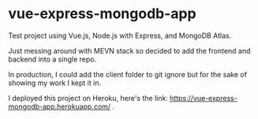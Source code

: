 # vue-express-mongodb-app

Test project using Vue.js, Node.js with Express, and MongoDB Atlas.

Just messing around with MEVN stack so decided to add the frontend and backend into a single repo.

In production, I could add the client folder to git ignore but for the sake of showing my work I kept it in.

I deployed this project on Heroku, here's the link: https://vue-express-mongodb-app.herokuapp.com/ .

